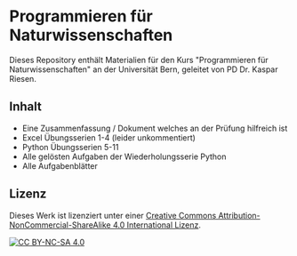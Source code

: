 # Programmieren für Naturwissenschaften

Dieses Repository enthält Materialien für den Kurs "Programmieren für Naturwissenschaften" an der Universität Bern, geleitet von PD Dr. Kaspar Riesen.

## Inhalt

- Eine Zusammenfassung / Dokument welches an der Prüfung hilfreich ist
- Excel Übungsserien 1-4 (leider unkommentiert)
- Python Übungsserien 5-11
- Alle gelösten Aufgaben der Wiederholungsserie Python
- Alle Aufgabenblätter


## Lizenz

Dieses Werk ist lizenziert unter einer [Creative Commons Attribution-NonCommercial-ShareAlike 4.0 International Lizenz](https://creativecommons.org/licenses/by-nc-sa/4.0/).

[![CC BY-NC-SA 4.0][cc-by-nc-sa-shield]][cc-by-nc-sa]

[cc-by-nc-sa]: https://creativecommons.org/licenses/by-nc-sa/4.0/
[cc-by-nc-sa-shield]: https://img.shields.io/badge/License-CC%20BY--NC--SA%204.0-lightgrey.svg
